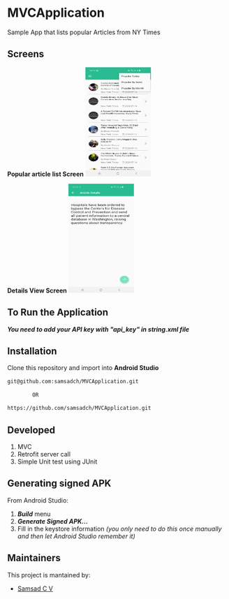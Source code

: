 # MVCApplication
Sample App that lists popular Articles from NY Times


## Screens

<b>Popular article list Screen</b>
<img src="images/popular.jpg" alt="Popular Article"  width="150" height="250"/>

<b>Details View Screen</b>
<img src="images/detail.jpg" alt="Article Details"  width="150" height="250"/>

## To Run the Application

***You need to add your API key with "api_key" in string.xml file***


## Installation
Clone this repository and import into **Android Studio**
 ```bash
git@github.com:samsadch/MVCApplication.git
```
            OR
```bash
https://github.com/samsadch/MVCApplication.git
```

## Developed
1. MVC
2. Retrofit server call
3. Simple Unit test using JUnit


## Generating signed APK
From Android Studio:
1. ***Build*** menu
2. ***Generate Signed APK...***
3. Fill in the keystore information *(you only need to do this once manually and then let Android Studio remember it)*

## Maintainers
This project is mantained by:
* [Samsad C V](https://github.com/samsadch)

